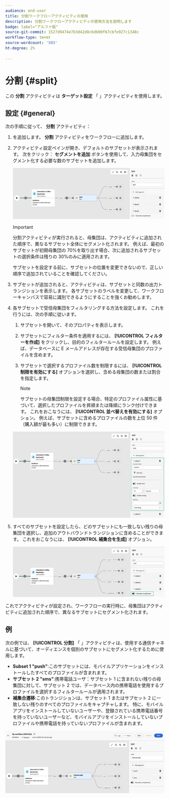 ```yaml
---
audience: end-user
title: 分割ワークフローアクティビティの使用
description: 分割ワークフローアクティビティの使用方法を説明します
badge: label="アルファ版"
source-git-commit: 1527d9474e7b3d42d8c6db00f67cbfe927c1348c
workflow-type: tm+mt
source-wordcount: '503'
ht-degree: 2%

---
```



# 分割 {#split}

この **分割** アクティビティは **ターゲット設定** 「 」アクティビティを使用します。

## 設定 {#general}

次の手順に従って、 **分割** アクティビティ：

1. を追加します。 **分割** アクティビティをワークフローに追加します。

1. アクティビティ設定ペインが開き、デフォルトのサブセットが表示されます。 次をクリック： **セグメントを追加** ボタンを使用して、入力母集団をセグメント化する必要な数のサブセットを追加します。

   ![](../assets/workflow-split.png)

   >[!IMPORTANT]
   >
   >分割アクティビティが実行されると、母集団は、アクティビティに追加された順序で、異なるサブセット全体にセグメント化されます。 例えば、最初のサブセットが初期母集団の 70%を取り出す場合、次に追加されるサブセットの選択条件は残りの 30%のみに適用されます。
   >
   > サブセットを設定する前に、サブセットの位置を変更できないので、正しい順序で追加されていることを確認してください。

1. サブセットが追加されると、アクティビティは、サブセットと同数の出力トランジションを表示します。 各サブセットのラベルを変更して、ワークフローキャンバスで容易に識別できるようにすることを強くお勧めします。

1. 各サブセットで受信母集団をフィルタリングする方法を設定します。 これを行うには、次の手順に従います。

   1. サブセットを開いて、そのプロパティを表示します。

   1. サブセットにフィルター条件を適用するには、 **[!UICONTROL フィルターを作成]** をクリックし、目的のフィルタールールを設定します。 例えば、データベースに E メールアドレスが存在する受信母集団のプロファイルを含めます。

   1. サブセットで選択するプロファイル数を制限するには、 **[!UICONTROL 制限を有効にする]** オプションを選択し、含める母集団の数または割合を指定します。

      >[!NOTE]
      >
      >サブセットの母集団制限を設定する場合、特定のプロファイル属性に基づいて、選択したプロファイルを昇順または降順にランク付けできます。 これをおこなうには、 **[!UICONTROL 並べ替えを有効にする]** オプション。 例えば、サブセットに含めるプロファイルの数を上位 50 件（購入額が最も多い）に制限できます。

   ![](../assets/workflow-split-subset.png)

1. すべてのサブセットを設定したら、どのサブセットにも一致しない残りの母集団を選択し、追加のアウトバウンドトランジションに含めることができます。 これをおこなうには、 **[!UICONTROL 補集合を生成]** オプション。

   ![](../assets/workflow-split-complement.png)

これでアクティビティが設定され、ワークフローの実行時に、母集団はアクティビティに追加された順序で、異なるサブセットにセグメント化されます。

## 例

次の例では、 **[!UICONTROL 分割]** 「 」アクティビティは、使用する通信チャネルに基づいて、オーディエンスを個別のサブセットにセグメント化するために使用します。

* **Subset 1 &quot;push&quot;**:このサブセットには、モバイルアプリケーションをインストールしたすべてのプロファイルが含まれます。
* **サブセット 2 &quot;sms&quot;**:携帯電話ユーザ：サブセット 1 に含まれない残りの母集団に対して、サブセット 2 では、データベース内の携帯電話を使用するプロファイルを選択するフィルタールールが適用されます。
* **補集合遷移**:このトランジションは、サブセット 1 またはサブセット 2 に一致しない残りのすべてのプロファイルをキャプチャします。 特に、モバイルアプリをインストールしていないユーザーや、登録されている携帯電話番号を持っていないユーザーなど、モバイルアプリをインストールしていないプロファイルや携帯電話を持っていないプロファイルが含まれます。

![](../assets/workflow-split-example.png)
